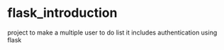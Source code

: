 # flask_introduction
project to make a multiple user to do list 
it includes authentication using flask
